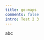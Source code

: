 ```yaml
---
title: go-maps
comments: false
intro: Test 2 3
---
```

abc
<script src="http://d3js.org/d3.v3.js"></script>

<div id=my_div></div>
<script src="{% asset_path render_map.js %}"></script>
<script src="{% asset_path freq_maps.js %}"></script>
<script>
plot_freq_map(compute_freq_map(freq_maps, [1600,2000]), "my_div");
</script>
